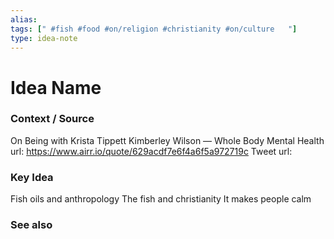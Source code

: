 ```yaml
---
alias: 
tags: [" #fish #food #on/religion #christianity #on/culture   "]
type: idea-note
---
```

# Idea Name

### Context / Source

On Being with Krista Tippett
Kimberley Wilson — Whole Body Mental Health
url: https://www.airr.io/quote/629acdf7e6f4a6f5a972719c
Tweet url: 

### Key Idea

Fish oils and anthropology
The fish and christianity
It makes people calm

### See also
